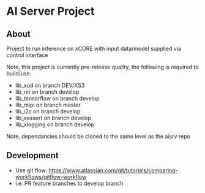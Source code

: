 AI Server Project
================

About
-----

Project to run inference on xCORE with input data/model supplied via control interface

Note, this project is currently pre-release quality, the following is required to build/use.

- lib_xud on branch DEV/XS3
- lib_nn on branch develop
- lib_tensorflow on branch develop
- lib_mipi on branch master
- lib_i2c on branch develop
- lib_xassert on branch develop
- lib_xlogging on branch develop

Note, dependancies should be cloned to the same level as the aisrv repo

Development
-----------

- Use git flow: https://www.atlassian.com/git/tutorials/comparing-workflows/gitflow-workflow
- i.e. PR feature branches to develop branch
